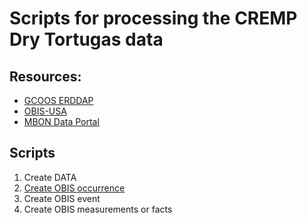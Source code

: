 # Scripts for processing the CREMP Dry Tortugas data

## Resources:
* [GCOOS ERDDAP](https://gcoos4.tamu.edu/erddap/search/index.html?page=1&itemsPerPage=1000&searchFor=%22CREMP+-+Dry+Tortugas+Revisited%22)
* [OBIS-USA](https://www.sciencebase.gov/catalog/items?q=CREMP%20Dry%20Tortugas)
* [MBON Data Portal](https://mbon.ioos.us/#module-metadata/b729cdde-af51-4df3-bb19-88dd58503530)

## Scripts
1. Create DATA
2. [Create OBIS occurrence](https://github.com/ioos/bio_data_guide/blob/master/Standardizing%20Marine%20Biological%20Data/datasets/CREMP_dry_tortugas/write_cremp_coral_csv_occurrence.m)
3. Create OBIS event
4. Create OBIS measurements or facts
